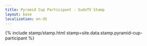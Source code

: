 ```yaml
---
title: Pyramid Cup Participant - SudoTV Stamp
layout: base
localization: en-US
---
```


{% include stamp/stamp.html
    stamp=site.data.stamp.pyramid-cup-participant
%}